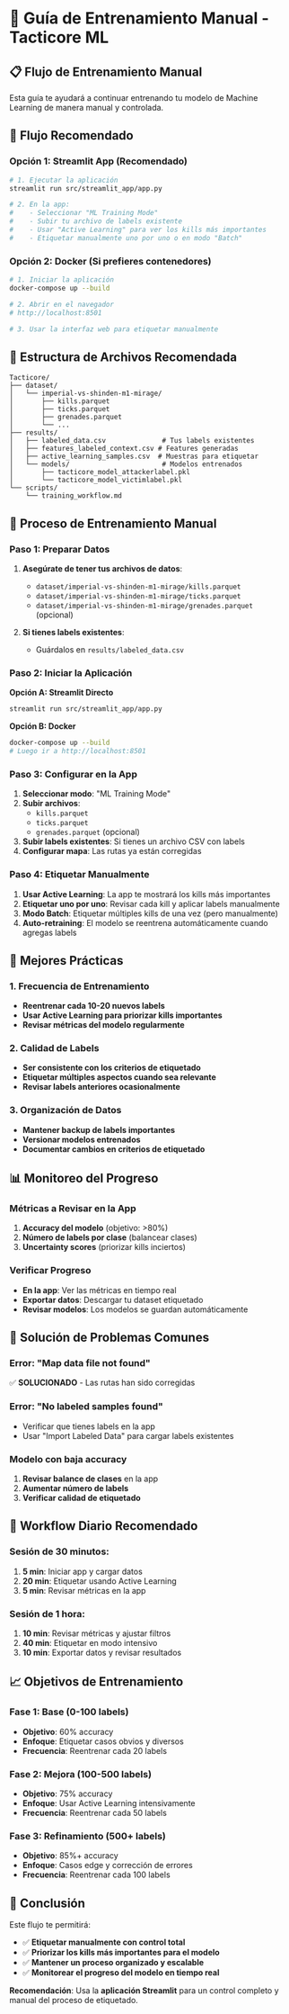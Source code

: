 # 🎯 Guía de Entrenamiento Manual - Tacticore ML

## 📋 Flujo de Entrenamiento Manual

Esta guía te ayudará a continuar entrenando tu modelo de Machine Learning de manera manual y controlada.

## 🚀 **Flujo Recomendado**

### **Opción 1: Streamlit App (Recomendado)**
```bash
# 1. Ejecutar la aplicación
streamlit run src/streamlit_app/app.py

# 2. En la app:
#    - Seleccionar "ML Training Mode"
#    - Subir tu archivo de labels existente
#    - Usar "Active Learning" para ver los kills más importantes
#    - Etiquetar manualmente uno por uno o en modo "Batch"
```

### **Opción 2: Docker (Si prefieres contenedores)**
```bash
# 1. Iniciar la aplicación
docker-compose up --build

# 2. Abrir en el navegador
# http://localhost:8501

# 3. Usar la interfaz web para etiquetar manualmente
```

## 📁 **Estructura de Archivos Recomendada**

```
Tacticore/
├── dataset/
│   └── imperial-vs-shinden-m1-mirage/
│       ├── kills.parquet
│       ├── ticks.parquet
│       ├── grenades.parquet
│       └── ...
├── results/
│   ├── labeled_data.csv              # Tus labels existentes
│   ├── features_labeled_context.csv # Features generadas
│   ├── active_learning_samples.csv  # Muestras para etiquetar
│   └── models/                       # Modelos entrenados
│       ├── tacticore_model_attackerlabel.pkl
│       └── tacticore_model_victimlabel.pkl
└── scripts/
    └── training_workflow.md
```

## 🔄 **Proceso de Entrenamiento Manual**

### **Paso 1: Preparar Datos**
1. **Asegúrate de tener tus archivos de datos**:
   - `dataset/imperial-vs-shinden-m1-mirage/kills.parquet`
   - `dataset/imperial-vs-shinden-m1-mirage/ticks.parquet`
   - `dataset/imperial-vs-shinden-m1-mirage/grenades.parquet` (opcional)

2. **Si tienes labels existentes**:
   - Guárdalos en `results/labeled_data.csv`

### **Paso 2: Iniciar la Aplicación**

**Opción A: Streamlit Directo**
```bash
streamlit run src/streamlit_app/app.py
```

**Opción B: Docker**
```bash
docker-compose up --build
# Luego ir a http://localhost:8501
```

### **Paso 3: Configurar en la App**
1. **Seleccionar modo**: "ML Training Mode"
2. **Subir archivos**:
   - `kills.parquet`
   - `ticks.parquet`
   - `grenades.parquet` (opcional)
3. **Subir labels existentes**: Si tienes un archivo CSV con labels
4. **Configurar mapa**: Las rutas ya están corregidas

### **Paso 4: Etiquetar Manualmente**
1. **Usar Active Learning**: La app te mostrará los kills más importantes
2. **Etiquetar uno por uno**: Revisar cada kill y aplicar labels manualmente
3. **Modo Batch**: Etiquetar múltiples kills de una vez (pero manualmente)
4. **Auto-retraining**: El modelo se reentrena automáticamente cuando agregas labels

## 🎯 **Mejores Prácticas**

### **1. Frecuencia de Entrenamiento**
- **Reentrenar cada 10-20 nuevos labels**
- **Usar Active Learning para priorizar kills importantes**
- **Revisar métricas del modelo regularmente**

### **2. Calidad de Labels**
- **Ser consistente con los criterios de etiquetado**
- **Etiquetar múltiples aspectos cuando sea relevante**
- **Revisar labels anteriores ocasionalmente**

### **3. Organización de Datos**
- **Mantener backup de labels importantes**
- **Versionar modelos entrenados**
- **Documentar cambios en criterios de etiquetado**

## 📊 **Monitoreo del Progreso**

### **Métricas a Revisar en la App**
1. **Accuracy del modelo** (objetivo: >80%)
2. **Número de labels por clase** (balancear clases)
3. **Uncertainty scores** (priorizar kills inciertos)

### **Verificar Progreso**
- **En la app**: Ver las métricas en tiempo real
- **Exportar datos**: Descargar tu dataset etiquetado
- **Revisar modelos**: Los modelos se guardan automáticamente

## 🚨 **Solución de Problemas Comunes**

### **Error: "Map data file not found"**
✅ **SOLUCIONADO** - Las rutas han sido corregidas

### **Error: "No labeled samples found"**
- Verificar que tienes labels en la app
- Usar "Import Labeled Data" para cargar labels existentes

### **Modelo con baja accuracy**
1. **Revisar balance de clases** en la app
2. **Aumentar número de labels**
3. **Verificar calidad de etiquetado**

## 🎯 **Workflow Diario Recomendado**

### **Sesión de 30 minutos:**
1. **5 min**: Iniciar app y cargar datos
2. **20 min**: Etiquetar usando Active Learning
3. **5 min**: Revisar métricas en la app

### **Sesión de 1 hora:**
1. **10 min**: Revisar métricas y ajustar filtros
2. **40 min**: Etiquetar en modo intensivo
3. **10 min**: Exportar datos y revisar resultados

## 📈 **Objetivos de Entrenamiento**

### **Fase 1: Base (0-100 labels)**
- **Objetivo**: 60% accuracy
- **Enfoque**: Etiquetar casos obvios y diversos
- **Frecuencia**: Reentrenar cada 20 labels

### **Fase 2: Mejora (100-500 labels)**
- **Objetivo**: 75% accuracy
- **Enfoque**: Usar Active Learning intensivamente
- **Frecuencia**: Reentrenar cada 50 labels

### **Fase 3: Refinamiento (500+ labels)**
- **Objetivo**: 85%+ accuracy
- **Enfoque**: Casos edge y corrección de errores
- **Frecuencia**: Reentrenar cada 100 labels

## 🎯 **Conclusión**

Este flujo te permitirá:
- ✅ **Etiquetar manualmente con control total**
- ✅ **Priorizar los kills más importantes para el modelo**
- ✅ **Mantener un proceso organizado y escalable**
- ✅ **Monitorear el progreso del modelo en tiempo real**

**Recomendación**: Usa la **aplicación Streamlit** para un control completo y manual del proceso de etiquetado.

